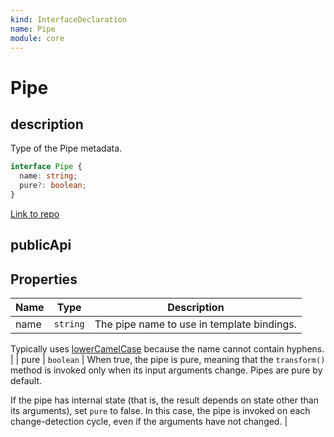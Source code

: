 ```yaml
---
kind: InterfaceDeclaration
name: Pipe
module: core
---
```


# Pipe

## description

Type of the Pipe metadata.

```ts
interface Pipe {
  name: string;
  pure?: boolean;
}
```

[Link to repo](https://github.com/timdeschryver/angular/blob/master/packages/core/src/metadata/directives.ts#L610-L629)

## publicApi

## Properties

| Name | Type     | Description                                |
| ---- | -------- | ------------------------------------------ |
| name | `string` | The pipe name to use in template bindings. |

Typically uses [lowerCamelCase](guide/glossary#case-types)
because the name cannot contain hyphens. |
| pure | `boolean` | When true, the pipe is pure, meaning that the
`transform()` method is invoked only when its input arguments
change. Pipes are pure by default.

If the pipe has internal state (that is, the result
depends on state other than its arguments), set `pure` to false.
In this case, the pipe is invoked on each change-detection cycle,
even if the arguments have not changed. |
